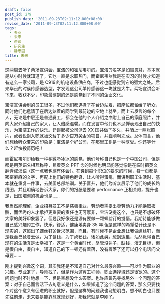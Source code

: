 ```yaml
---
draft: false
post_id: 279
publish_date: '2011-09-23T02:11:12.000+08:00'
revise_date: '2011-09-23T02:11:12.000+08:00'
tags:
  - 专业
  - 未来
  - 杂谈
  - 研究生
  - 静思园
title: 未来
---
```


这两周去听了两场宣讲会，宝洁的和霍尼韦尔的。宝洁的名字是如雷贯耳，基本就是从小时候就知道了，它也一直是求职热门，而霍尼韦尔我是在实习的时候才知道有这么一家公司，是 C919 的航电设备供应商，不过也能感觉到它的强大之处。后来毕设的时候传感器选型，才发现这公司单传感器这一块就是大牛。两场宣讲会听下来，收获不少，印象最深刻的还是感觉到了不同的企业文化。

宝洁宣讲会到的员工很多，不过他们都选择了在台边站着，把座位都留给了听众，同时他们也邀请了在后边站着的同学到最前边的空地上就坐。而上去发言的每个人，无论是中层还是普通员工，都会在他的个人介绍之中附上自己的家庭照片，并向大家介绍自己的家人，让人倍感温馨。而在发言中他们也不忌惮表现出自己的快乐，为宝洁工作的快乐。还谈起被公司派去 XX 国共做了多久，并晒上一两张照片，或者说刚入职就被交给了多少百万美金的项目，并且顺利完成。总体而言，他们想给听众带来的印象是：宝洁是个好公司，在那里工作是一种享受。你还等什么？赶快投简历吧！

而霍尼韦尔却给我一种稍微冷冰冰的感觉。他们号称自己也是一个中国公司，但是都是用英语名相互称呼，照着英文 PPT 念的时候也明显能感觉像是在临时把英文翻译成汉语（这一点我也深有体会）。在讲到每个职位的要求的时候，每一页都是密密麻麻的文字，再配上他们的特色翻译，让人听得蛋痛。而讲到职工生活时，基本就在重复一件事，去美国总部培训。关于晋升，他们给听众展示了他们的成长路线图，并且明确地告诉大家，你们的报酬是要和 performance 正相关的，提升也是，出国培训的机会也是……

我当然能理解，企业招募员工不是慈善事业，劳动者需要出卖劳动力才能换取报酬，而优秀的人才承担更重要的责任也无可厚非，宝洁没提这个，也只是不想破坏大家的美好印象罢了。但是我好像还是没有要做一颗螺丝钉的觉悟。我期待能够做自己感兴趣的工作，快乐，舒适，健康地卖身 35 年.但是这样的希望估计还是不现实的，这超出了螺丝钉的诉求范围，而且，有时候不是企业想让我做螺丝钉，而是我自己抢着去做，为了饭钱，为了奶粉钱，诸如此类。想到这里，油然觉得自己现在的生活真是太幸福了。这是一个黄金时代，尽管没妹子，缺钱，漫无目标，但是很自由，很自主，知道自己的下一顿还有着落，没有着落了还可以打个电话问父母要……

刚才提到兴趣这个词，其实我还是不知道自己对什么最感兴趣——可以作为职业的兴趣。专业定了，导师找了，但是作为通宵工程师，职业选择域还是很宽的。这个问题也时不时地想一下，但是空想没什么答案。也许应该先寻找另外一个问题的答案：对于自己而言活下去的意义是什么，如果知道了这个问题的答案，那么只要找个对这个意义有促进的职业就好，但是这样的问题我也没想明白。想不明白也只要先往前走，未来要是能靠想就规划好，那我爸就是李刚了。
